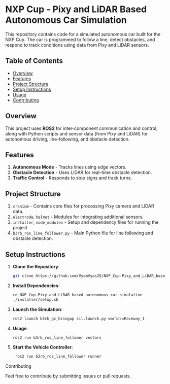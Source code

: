 # NXP Cup - Pixy and LiDAR Based Autonomous Car Simulation

This repository contains code for a simulated autonomous car built for the NXP Cup. The car is programmed to follow a line, detect obstacles, and respond to track conditions using data from Pixy and LiDAR sensors.

## Table of Contents
- [Overview](#overview)
- [Features](#features)
- [Project Structure](#project-structure)
- [Setup Instructions](#setup-instructions)
- [Usage](#usage)
- [Contributing](#contributing)

## Overview
This project uses **ROS2** for inter-component communication and control, along with Python scripts and sensor data (from Pixy and LiDAR) for autonomous driving, line-following, and obstacle detection.

## Features
1. **Autonomous Mode** - Tracks lines using edge vectors.
2. **Obstacle Detection** - Uses LIDAR for real-time obstacle detection.
3. **Traffic Control** - Responds to stop signs and track turns.

## Project Structure
1. `cranium` - Contains core files for processing Pixy camera and LIDAR data.
2. `electrode`, `helmet` - Modules for integrating additional sensors.
3. `installer`, `node_modules` - Setup and dependency files for running the project.
4. `b3rb_ros_line_follower.py` - Main Python file for line following and obstacle detection.

## Setup Instructions
1. **Clone the Repository**:
   ```bash
   git clone https://github.com/VyomVyas25/NXP_Cup-Pixy_and_LiDAR_based_autonomous_car_simulation.git

2. **Install Dependencies**:
   ```bash
   cd NXP_Cup-Pixy_and_LiDAR_based_autonomous_car_simulation
   ./installer/setup.sh

3. **Launch the Simulation**:
   ```bash
   ros2 launch b3rb_gz_bringup sil.launch.py world:=Raceway_1

4. **Usage**:
   ```bash
   ros2 run b3rb_ros_line_follower vectors

5. **Start the Vehicle Controller**:
   ```bash
    ros2 run b3rb_ros_line_follower runner

Contributing

Feel free to contribute by submitting issues or pull requests.
